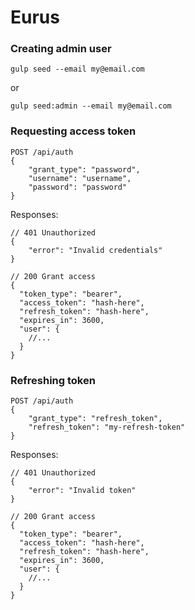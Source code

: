 # Eurus

### Creating admin user

    gulp seed --email my@email.com

or

    gulp seed:admin --email my@email.com


### Requesting access token

    POST /api/auth
    {
        "grant_type": "password",
        "username": "username",
        "password": "password" 
    }

Responses:

    // 401 Unauthorized
    {
        "error": "Invalid credentials"
    }

    // 200 Grant access
    {
      "token_type": "bearer",
      "access_token": "hash-here",
      "refresh_token": "hash-here",
      "expires_in": 3600,
      "user": {
        //...
      }
    }

### Refreshing token 

    POST /api/auth
    {
        "grant_type": "refresh_token",
        "refresh_token": "my-refresh-token"
    }

Responses:

    // 401 Unauthorized
    {
        "error": "Invalid token"
    }

    // 200 Grant access
    {
      "token_type": "bearer",
      "access_token": "hash-here",
      "refresh_token": "hash-here",
      "expires_in": 3600,
      "user": {
        //...
      }
    }
